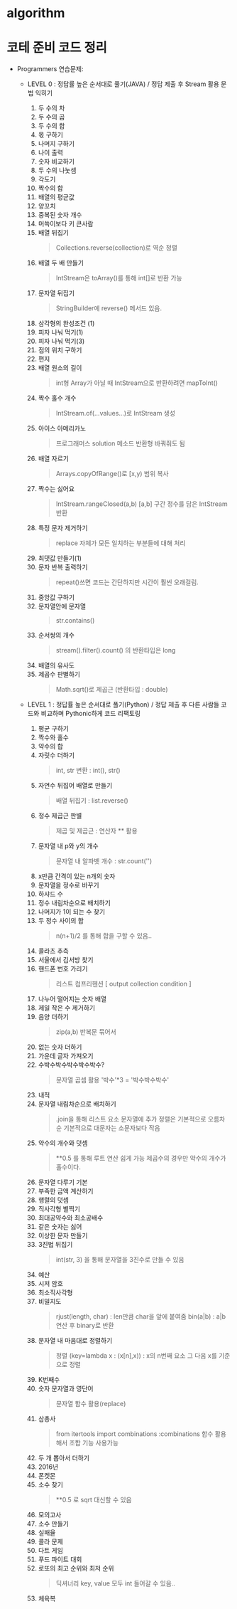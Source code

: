 # algorithm
코테 준비 코드 정리
====================
+ Programmers 연습문제:
    - LEVEL 0 : 정답률 높은 순서대로 풀기(JAVA) / 정답 제출 후 Stream 활용 문법 익히기
        001. 두 수의 차
        002. 두 수의 곱
        003. 두 수의 합
        004. 몫 구하기
        005. 나머지 구하기
        006. 나이 출력
        007. 숫자 비교하기
        008. 두 수의 나눗셈
        009. 각도기
        010. 짝수의 합
        011. 배열의 평균값
        012. 양꼬치
        013. 중복된 숫자 개수
        014. 머쓱이보다 키 큰사람
        015. 배열 뒤집기
             > Collections.reverse(collection)로 역순 정렬
        016. 배열 두 배 만들기
             > IntStream은 toArray()를 통해 int[]로 반환 가능
        017. 문자열 뒤집기
             > StringBuilder에 reverse() 메서드 있음.
        018. 삼각형의 완성조건 (1)
        019. 피자 나눠 먹기(1)
        020. 피자 나눠 먹기(3)
        021. 점의 위치 구하기
        022. 편지
        023. 배열 원소의 길이
             > int형 Array가 아닐 때 IntStream으로 반환하려면 mapToInt()
        024. 짝수 홀수 개수
             > IntStream.of(...values...)로 IntStream 생성  
        025. 아이스 아메리카노
             > 프로그래머스 solution 메소드 반환형 바꿔줘도 됨
        026. 배열 자르기
             > Arrays.copyOfRange()로 [x,y) 범위 복사
        027. 짝수는 싫어요
             > IntStream.rangeClosed(a,b) [a,b] 구간 정수를 담은 IntStream반환
        028. 특정 문자 제거하기
             > replace 자체가 모든 일치하는 부분들에 대해 처리
        029. 최댓값 만들기(1)
        030. 문자 반복 출력하기
             > repeat()쓰면 코드는 간단하지만 시간이 훨씬 오래걸림.
        031. 중앙값 구하기
        032. 문자열안에 문자열
             > str.contains()
        033. 순서쌍의 개수
             > stream().filter().count() 의 반환타입은 long
        034. 배열의 유사도
        035. 제곱수 판별하기
             > Math.sqrt()로 제곱근 (반환타입 : double)

    
    
    - LEVEL 1 : 정답률 높은 순서대로 풀기(Python) / 정답 제출 후 다른 사람들 코드와 비교하며 Pythonic하게 코드 리팩토링
        001. 평균 구하기
        002. 짝수와 홀수
        003. 약수의 합
        004. 자릿수 더하기
             > int, str 변환 : int(), str()
        005. 자연수 뒤집어 배열로 만들기
             > 배열 뒤집기 : list.reverse()
        006. 정수 제곱근 판별 
             > 제곱 및 제곱근 : 연산자 ** 활용
        007. 문자열 내 p와 y의 개수
             > 문자열 내 알파벳 개수 : str.count('')
        008. x만큼 간격이 있는 n개의 숫자
        009. 문자열을 정수로 바꾸기
        010. 하샤드 수
        011. 정수 내림차순으로 배치하기
        012. 나머지가 1이 되는 수 찾기
        013. 두 정수 사이의 합
             > n(n+1)/2 를 통해 합을 구할 수 있음..
        014. 콜라츠 추측
        015. 서울에서 김서방 찾기
        016. 핸드폰 번호 가리기
             > 리스트 컴프리헨션 [ output collection condition ]
        017. 나누어 떨어지는 숫자 배열
        018. 제일 작은 수 제거하기
        019. 음양 더하기
             > zip(a,b)  반복문 묶어서 
        020. 없는 숫자 더하기
        021. 가운데 글자 가져오기
        022. 수박수박수박수박수박수?
             > 문자열 곱셈 활용 '박수'*3 = '박수박수박수'
        023. 내적
        024. 문자열 내림차순으로 배치하기
             > .join을 통해 리스트 요소 문자열에 추가
             > 정렬은 기본적으로 오름차순
             > 기본적으로 대문자는 소문자보다 작음
        025. 약수의 개수와 덧셈
             > **0.5 를 통해 루트 연산 쉽게 가능
             > 제곱수의 경우만 약수의 개수가  홀수이다.
        026. 문자열 다루기 기본
        027. 부족한 금액 계산하기
        028. 행렬의 덧셈
        029. 직사각형 별찍기
        030. 최대공약수와 최소공배수
        031. 같은 숫자는 싫어 
        032. 이상한 문자 만들기
        033. 3진법 뒤집기
             > int(str, 3) 을 통해 문자열을 3진수로 만들 수 있음
        034. 예산
        035. 시저 암호
        036. 최소직사각형
        037. 비밀지도
             > rjust(length, char) : len만큼 char을 앞에 붙여줌
             > bin(a|b) : a|b 연산 후 binary로 반환
        038. 문자열 내 마음대로 정렬하기
             > 정렬 (key=lambda x : (x[n],x)) : x의 n번째 요소 그 다음  x를 기준으로 정렬
        039. K번째수
        040. 숫자 문자열과 영단어
             > 문자열 함수 활용(replace)
        041. 삼총사
             > from itertools import combinations           :combinations 함수 활용해서 조합 기능 사용가능
        042. 두 개 뽑아서 더하기
        043. 2016년
        044. 폰켓몬
        045. 소수 찾기
             > **0.5 로 sqrt 대신할 수 있음
        046. 모의고사
        047. 소수 만들기
        048. 실패율
        049. 콜라 문제
        050. 다트 게임
        051. 푸드 파이트 대회
        052. 로또의 최고 순위와 최저 순위
             > 딕셔너리 key, value 모두 int 들어갈 수 있음..
        053. 체육복

        
        

         
